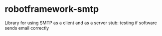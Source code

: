 robotframework-smtp
===================

Library for using SMTP as a client and as a server stub: testing if software sends email correctly
